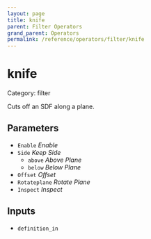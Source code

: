 ```yaml
---
layout: page
title: knife
parent: Filter Operators
grand_parent: Operators
permalink: /reference/operators/filter/knife
---
```


# knife

Category: filter



Cuts off an SDF along a plane.

## Parameters

* `Enable` *Enable*
* `Side` *Keep Side*
  * `above` *Above Plane*
  * `below` *Below Plane*
* `Offset` *Offset*
* `Rotateplane` *Rotate Plane*
* `Inspect` *Inspect*

## Inputs

* `definition_in`
